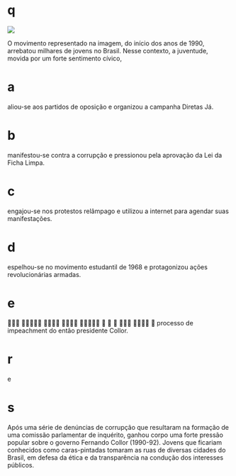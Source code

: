 # q
![](https://firebasestorage.googleapis.com/v0/b/firebase-enemio.appspot.com/o/questoes%2F719%2F6ce254b4-c746-83e7-42ad-3f5bc50cc07a.png?alt=media\&token=f9ac001f-a5c5-4326-a5e8-f8003095afe0)

O movimento representado na imagem, do início dos anos de 1990, arrebatou milhares de jovens no Brasil. Nesse contexto, a juventude, movida por um forte sentimento cívico,

# a
aliou-se aos partidos de oposição e organizou a campanha Diretas Já.

# b
manifestou-se contra a corrupção e pressionou pela aprovação da Lei da Ficha Limpa.

# c
engajou-se nos protestos relâmpago e utilizou a internet para agendar suas manifestações.

# d
espelhou-se no movimento estudantil de 1968 e protagonizou ações revolucionárias armadas.

# e
           processo de impeachment do então presidente Collor.

# r
e

# s
Após uma série de denúncias de corrupção que resultaram na formação de uma comissão parlamentar de inquérito, ganhou corpo uma forte pressão popular sobre o governo Fernando Collor (1990-92). Jovens que ficariam conhecidos como caras-pintadas tomaram as ruas de diversas cidades do Brasil, em defesa da ética e da transparência na condução dos interesses públicos.
